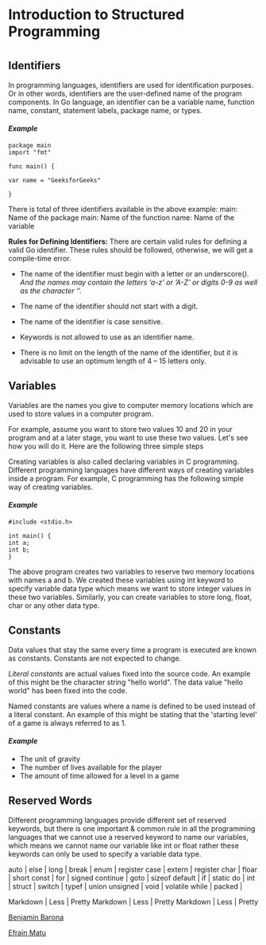 # Introduction to Structured Programming <h1>
## Identifiers 
In programming languages, identifiers are used for identification purposes. Or in other words, identifiers are the user-defined name of the program components. In Go language, an identifier can be a variable name, function name, constant, statement labels, package name, or types.
#### _Example_
    package main
    import "fmt"

    func main() {

    var name = "GeeksforGeeks"
  
    }  
There is total of three identifiers available in the above example:
main: Name of the package
main: Name of the function
name: Name of the variable

**Rules for Defining Identifiers:** There are certain valid rules for defining a valid Go identifier. These rules should be followed, otherwise, we will get a compile-time error.

+ The name of the identifier must begin with a letter or an underscore(_). And the names may contain the letters ‘a-z’ or ’A-Z’ or digits 0-9 as well as the character ‘_’.

+ The name of the identifier should not start with a digit.

+ The name of the identifier is case sensitive.

+ Keywords is not allowed to use as an identifier name.

+ There is no limit on the length of the name of the identifier, but it is advisable to use an optimum length of 4 – 15 letters only.
## Variables
Variables are the names you give to computer memory locations which are used to store values in a computer program.

For example, assume you want to store two values 10 and 20 in your program and at a later stage, you want to use these two values. Let's see how you will do it. Here are the following three simple steps

Creating variables is also called declaring variables in C programming. Different programming languages have different ways of creating variables inside a program. For example, C programming has the following simple way of creating variables.
#### _Example_
    #include <stdio.h>

    int main() {
    int a;
    int b;
    }
The above program creates two variables to reserve two memory locations with names a and b. We created these variables using int keyword to specify variable data type which means we want to store integer values in these two variables. Similarly, you can create variables to store long, float, char or any other data type.
## Constants
Data values that stay the same every time a program is executed are known as constants. Constants are not expected to change.

_Literal constants_ are actual values fixed into the source code. An example of this might be the character string "hello world". The data value "hello world" has been fixed into the code.

Named constants are values where a name is defined to be used instead of a literal constant. An example of this might be stating that the 'starting level' of a game is always referred to as 1.

#### _Example_
+ The unit of gravity
+ The number of lives available for the player
+ The amount of time allowed for a level in a game
## Reserved Words
Different programming languages provide different set of reserved keywords, but there is one important & common rule in all the programming languages that we cannot use a reserved keyword to name our variables, which means we cannot name our variable like int or float rather these keywords can only be used to specify a variable data type.

auto | else | long | 
break | enum | register 
case | extern | register 
char | floar | short 
const | for | signed 
continue | goto | sizeof 
default | if | static 
do | int | struct | 
switch | typef | union
unsigned | void | volatile
while | packed |

Markdown | Less | Pretty
Markdown | Less | Pretty
Markdown | Less | Pretty

[Benjamin Barona](https://github.com/benjamin-bar)

[Efrain Matu](https://github.com/Efrack09)
